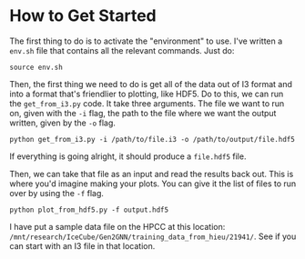 # How to Get Started

The first thing to do is to activate the "environment" to use. I've written a `env.sh` file that contains all the relevant commands. Just do:

```
source env.sh
```

Then, the first thing we need to do is get all of the data out of I3 format and into a format that's friendlier to plotting, like HDF5. Do to this, we can run the `get_from_i3.py` code. It take three arguments. The file we want to run on, given with the `-i` flag, the path to the file where we want the output written, given by the `-o` flag.

```
python get_from_i3.py -i /path/to/file.i3 -o /path/to/output/file.hdf5
```

If everything is going alright, it should produce a `file.hdf5` file.

Then, we can take that file as an input and read the results back out. This is where you'd imagine making your plots. You can give it the list of files to run over by using the `-f` flag.

```
python plot_from_hdf5.py -f output.hdf5
```

I have put a sample data file on the HPCC at this location: `/mnt/research/IceCube/Gen2GNN/training_data_from_hieu/21941/`. See if you can start with an I3 file in that location.